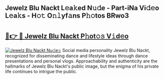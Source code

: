 ## Jewelz Blu Nackt L𝚎a𝚔ed N𝚞𝚍e - Part-iNa Vi𝚍𝚎o L𝚎a𝚔s - H𝚘𝚝 O𝚗𝚕yf𝚊ns P𝚑𝚘tos BRwo3

# <h2><a href="http://kfafkh.oniu.top/?m=Jewelz+Blu+Nackt">🔗👉 🔴 Jewelz Blu Nackt P𝚑ot𝚘𝚜 V𝚒d𝚎o</a></h2>

[![Jewelz Blu Nackt Nu𝚍e𝚜](https://i.imgur.com/0qMVB7G.gif)](http://kfafkh.oniu.top/?m=Jewelz+Blu+Nackt)
Social media personality Jewelz Blu Nackt, recognized for disseminating dance and lifestyle ideas through dance presentations and personal vlogs. Approachability and authenticity are the hallmarks of Jewelz Blu Nackt's public image, but the enigma of his private life continues to intrigue the public.  
